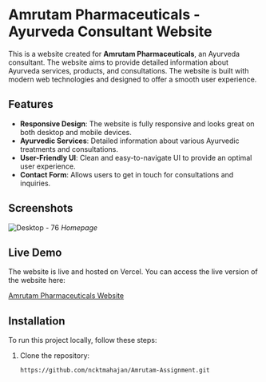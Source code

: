 # Amrutam Pharmaceuticals - Ayurveda Consultant Website

This is a website created for **Amrutam Pharmaceuticals**, an Ayurveda consultant. The website aims to provide detailed information about Ayurveda services, products, and consultations. The website is built with modern web technologies and designed to offer a smooth user experience.

## Features

- **Responsive Design**: The website is fully responsive and looks great on both desktop and mobile devices.
- **Ayurvedic Services**: Detailed information about various Ayurvedic treatments and consultations.
- **User-Friendly UI**: Clean and easy-to-navigate UI to provide an optimal user experience.
- **Contact Form**: Allows users to get in touch for consultations and inquiries.

## Screenshots

![Desktop - 76](https://github.com/user-attachments/assets/84b0a1c8-b6d3-415a-9dad-61f10e51f8f1)
*Homepage*

## Live Demo

The website is live and hosted on Vercel. You can access the live version of the website here:

[Amrutam Pharmaceuticals Website](https://amrutamassignment.vercel.app/)

## Installation

To run this project locally, follow these steps:

1. Clone the repository:
   ```bash
   https://github.com/ncktmahajan/Amrutam-Assignment.git
